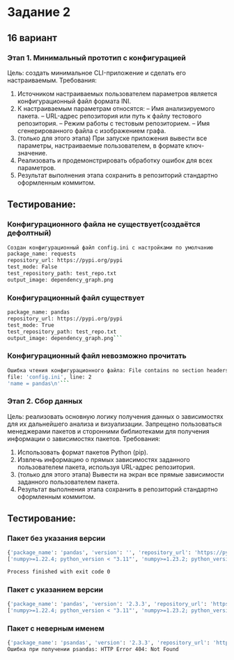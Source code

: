 # Задание 2
## 16 вариант

### Этап 1. Минимальный прототип с конфигурацией

Цель: создать минимальное CLI-приложение и сделать его настраиваемым.
Требования:

1. Источником настраиваемых пользователем параметров является
конфигурационный файл формата INI.
2. К настраиваемым параметрам относятся:
– Имя анализируемого пакета.
– URL-адрес репозитория или путь к файлу тестового репозитория.
– Режим работы с тестовым репозиторием.
– Имя сгенерированного файла с изображением графа.
3. (только для этого этапа) При запуске приложения вывести все параметры,
настраиваемые пользователем, в формате ключ-значение.
4. Реализовать и продемонстрировать обработку ошибок для всех параметров.
5. Результат выполнения этапа сохранить в репозиторий стандартно
оформленным коммитом.

## Тестирование:

### Конфигурационного файла не существует(создаётся дефолтный)

```bash
Создан конфигурационный файл config.ini с настройками по умолчанию
package_name: requests
repository_url: https://pypi.org/pypi
test_mode: False
test_repository_path: test_repo.txt
output_image: dependency_graph.png
```

### Конфигурационный файл существует
```bash
package_name: pandas
repository_url: https://pypi.org/pypi
test_mode: True
test_repository_path: test_repo.txt
output_image: dependency_graph.png```
```
### Конфигурационный файл невозможно прочитать
```bash
Ошибка чтения конфигурационного файла: File contains no section headers.
file: 'config.ini', line: 2
'name = pandas\n'```
```
### Этап 2. Сбор данных
Цель: реализовать основную логику получения данных о зависимостях для их
дальнейшего анализа и визуализации. Запрещено пользоваться менеджерами
пакетов и сторонними библиотеками для получения информации о зависимостях
пакетов.
Требования:
1. Использовать формат пакетов Python (pip).
2. Извлечь информацию о прямых зависимостях заданного пользователем
пакета, используя URL-адрес репозитория.
3. (только для этого этапа) Вывести на экран все прямые зависимости
заданного пользователем пакета.
4. Результат выполнения этапа сохранить в репозиторий стандартно
оформленным коммитом.

## Тестирование:

### Пакет без указания версии
```bash
{'package_name': 'pandas', 'version': '', 'repository_url': 'https://pypi.org/pypi', 'test_mode': True, 'test_repository_path': 'test_repo.txt', 'output_image': 'dependency_graph.png'}
['numpy>=1.22.4; python_version < "3.11"', 'numpy>=1.23.2; python_version == "3.11"', 'numpy>=1.26.0; python_version >= "3.12"', 'python-dateutil>=2.8.2', 'pytz>=2020.1', 'tzdata>=2022.7', 'hypothesis>=6.46.1; extra == "test"', 'pytest>=7.3.2; extra == "test"', 'pytest-xdist>=2.2.0; extra == "test"', 'pyarrow>=10.0.1; extra == "pyarrow"', 'bottleneck>=1.3.6; extra == "performance"', 'numba>=0.56.4; extra == "performance"', 'numexpr>=2.8.4; extra == "performance"', 'scipy>=1.10.0; extra == "computation"', 'xarray>=2022.12.0; extra == "computation"', 'fsspec>=2022.11.0; extra == "fss"', 's3fs>=2022.11.0; extra == "aws"', 'gcsfs>=2022.11.0; extra == "gcp"', 'pandas-gbq>=0.19.0; extra == "gcp"', 'odfpy>=1.4.1; extra == "excel"', 'openpyxl>=3.1.0; extra == "excel"', 'python-calamine>=0.1.7; extra == "excel"', 'pyxlsb>=1.0.10; extra == "excel"', 'xlrd>=2.0.1; extra == "excel"', 'xlsxwriter>=3.0.5; extra == "excel"', 'pyarrow>=10.0.1; extra == "parquet"', 'pyarrow>=10.0.1; extra == "feather"', 'tables>=3.8.0; extra == "hdf5"', 'pyreadstat>=1.2.0; extra == "spss"', 'SQLAlchemy>=2.0.0; extra == "postgresql"', 'psycopg2>=2.9.6; extra == "postgresql"', 'adbc-driver-postgresql>=0.8.0; extra == "postgresql"', 'SQLAlchemy>=2.0.0; extra == "mysql"', 'pymysql>=1.0.2; extra == "mysql"', 'SQLAlchemy>=2.0.0; extra == "sql-other"', 'adbc-driver-postgresql>=0.8.0; extra == "sql-other"', 'adbc-driver-sqlite>=0.8.0; extra == "sql-other"', 'beautifulsoup4>=4.11.2; extra == "html"', 'html5lib>=1.1; extra == "html"', 'lxml>=4.9.2; extra == "html"', 'lxml>=4.9.2; extra == "xml"', 'matplotlib>=3.6.3; extra == "plot"', 'jinja2>=3.1.2; extra == "output-formatting"', 'tabulate>=0.9.0; extra == "output-formatting"', 'PyQt5>=5.15.9; extra == "clipboard"', 'qtpy>=2.3.0; extra == "clipboard"', 'zstandard>=0.19.0; extra == "compression"', 'dataframe-api-compat>=0.1.7; extra == "consortium-standard"', 'adbc-driver-postgresql>=0.8.0; extra == "all"', 'adbc-driver-sqlite>=0.8.0; extra == "all"', 'beautifulsoup4>=4.11.2; extra == "all"', 'bottleneck>=1.3.6; extra == "all"', 'dataframe-api-compat>=0.1.7; extra == "all"', 'fastparquet>=2022.12.0; extra == "all"', 'fsspec>=2022.11.0; extra == "all"', 'gcsfs>=2022.11.0; extra == "all"', 'html5lib>=1.1; extra == "all"', 'hypothesis>=6.46.1; extra == "all"', 'jinja2>=3.1.2; extra == "all"', 'lxml>=4.9.2; extra == "all"', 'matplotlib>=3.6.3; extra == "all"', 'numba>=0.56.4; extra == "all"', 'numexpr>=2.8.4; extra == "all"', 'odfpy>=1.4.1; extra == "all"', 'openpyxl>=3.1.0; extra == "all"', 'pandas-gbq>=0.19.0; extra == "all"', 'psycopg2>=2.9.6; extra == "all"', 'pyarrow>=10.0.1; extra == "all"', 'pymysql>=1.0.2; extra == "all"', 'PyQt5>=5.15.9; extra == "all"', 'pyreadstat>=1.2.0; extra == "all"', 'pytest>=7.3.2; extra == "all"', 'pytest-xdist>=2.2.0; extra == "all"', 'python-calamine>=0.1.7; extra == "all"', 'pyxlsb>=1.0.10; extra == "all"', 'qtpy>=2.3.0; extra == "all"', 'scipy>=1.10.0; extra == "all"', 's3fs>=2022.11.0; extra == "all"', 'SQLAlchemy>=2.0.0; extra == "all"', 'tables>=3.8.0; extra == "all"', 'tabulate>=0.9.0; extra == "all"', 'xarray>=2022.12.0; extra == "all"', 'xlrd>=2.0.1; extra == "all"', 'xlsxwriter>=3.0.5; extra == "all"', 'zstandard>=0.19.0; extra == "all"']

Process finished with exit code 0

```

### Пакет с указанием версии

```bash
{'package_name': 'pandas', 'version': '2.3.3', 'repository_url': 'https://pypi.org/pypi', 'test_mode': True, 'test_repository_path': 'test_repo.txt', 'output_image': 'dependency_graph.png'}
['numpy>=1.22.4; python_version < "3.11"', 'numpy>=1.23.2; python_version == "3.11"', 'numpy>=1.26.0; python_version >= "3.12"', 'python-dateutil>=2.8.2', 'pytz>=2020.1', 'tzdata>=2022.7', 'hypothesis>=6.46.1; extra == "test"', 'pytest>=7.3.2; extra == "test"', 'pytest-xdist>=2.2.0; extra == "test"', 'pyarrow>=10.0.1; extra == "pyarrow"', 'bottleneck>=1.3.6; extra == "performance"', 'numba>=0.56.4; extra == "performance"', 'numexpr>=2.8.4; extra == "performance"', 'scipy>=1.10.0; extra == "computation"', 'xarray>=2022.12.0; extra == "computation"', 'fsspec>=2022.11.0; extra == "fss"', 's3fs>=2022.11.0; extra == "aws"', 'gcsfs>=2022.11.0; extra == "gcp"', 'pandas-gbq>=0.19.0; extra == "gcp"', 'odfpy>=1.4.1; extra == "excel"', 'openpyxl>=3.1.0; extra == "excel"', 'python-calamine>=0.1.7; extra == "excel"', 'pyxlsb>=1.0.10; extra == "excel"', 'xlrd>=2.0.1; extra == "excel"', 'xlsxwriter>=3.0.5; extra == "excel"', 'pyarrow>=10.0.1; extra == "parquet"', 'pyarrow>=10.0.1; extra == "feather"', 'tables>=3.8.0; extra == "hdf5"', 'pyreadstat>=1.2.0; extra == "spss"', 'SQLAlchemy>=2.0.0; extra == "postgresql"', 'psycopg2>=2.9.6; extra == "postgresql"', 'adbc-driver-postgresql>=0.8.0; extra == "postgresql"', 'SQLAlchemy>=2.0.0; extra == "mysql"', 'pymysql>=1.0.2; extra == "mysql"', 'SQLAlchemy>=2.0.0; extra == "sql-other"', 'adbc-driver-postgresql>=0.8.0; extra == "sql-other"', 'adbc-driver-sqlite>=0.8.0; extra == "sql-other"', 'beautifulsoup4>=4.11.2; extra == "html"', 'html5lib>=1.1; extra == "html"', 'lxml>=4.9.2; extra == "html"', 'lxml>=4.9.2; extra == "xml"', 'matplotlib>=3.6.3; extra == "plot"', 'jinja2>=3.1.2; extra == "output-formatting"', 'tabulate>=0.9.0; extra == "output-formatting"', 'PyQt5>=5.15.9; extra == "clipboard"', 'qtpy>=2.3.0; extra == "clipboard"', 'zstandard>=0.19.0; extra == "compression"', 'dataframe-api-compat>=0.1.7; extra == "consortium-standard"', 'adbc-driver-postgresql>=0.8.0; extra == "all"', 'adbc-driver-sqlite>=0.8.0; extra == "all"', 'beautifulsoup4>=4.11.2; extra == "all"', 'bottleneck>=1.3.6; extra == "all"', 'dataframe-api-compat>=0.1.7; extra == "all"', 'fastparquet>=2022.12.0; extra == "all"', 'fsspec>=2022.11.0; extra == "all"', 'gcsfs>=2022.11.0; extra == "all"', 'html5lib>=1.1; extra == "all"', 'hypothesis>=6.46.1; extra == "all"', 'jinja2>=3.1.2; extra == "all"', 'lxml>=4.9.2; extra == "all"', 'matplotlib>=3.6.3; extra == "all"', 'numba>=0.56.4; extra == "all"', 'numexpr>=2.8.4; extra == "all"', 'odfpy>=1.4.1; extra == "all"', 'openpyxl>=3.1.0; extra == "all"', 'pandas-gbq>=0.19.0; extra == "all"', 'psycopg2>=2.9.6; extra == "all"', 'pyarrow>=10.0.1; extra == "all"', 'pymysql>=1.0.2; extra == "all"', 'PyQt5>=5.15.9; extra == "all"', 'pyreadstat>=1.2.0; extra == "all"', 'pytest>=7.3.2; extra == "all"', 'pytest-xdist>=2.2.0; extra == "all"', 'python-calamine>=0.1.7; extra == "all"', 'pyxlsb>=1.0.10; extra == "all"', 'qtpy>=2.3.0; extra == "all"', 'scipy>=1.10.0; extra == "all"', 's3fs>=2022.11.0; extra == "all"', 'SQLAlchemy>=2.0.0; extra == "all"', 'tables>=3.8.0; extra == "all"', 'tabulate>=0.9.0; extra == "all"', 'xarray>=2022.12.0; extra == "all"', 'xlrd>=2.0.1; extra == "all"', 'xlsxwriter>=3.0.5; extra == "all"', 'zstandard>=0.19.0; extra == "all"']

```

### Пакет с неверным именем
```bash
{'package_name': 'psandas', 'version': '2.3.3', 'repository_url': 'https://pypi.org/pypi', 'test_mode': True, 'test_repository_path': 'test_repo.txt', 'output_image': 'dependency_graph.png'}
Ошибка при получении psandas: HTTP Error 404: Not Found
```
